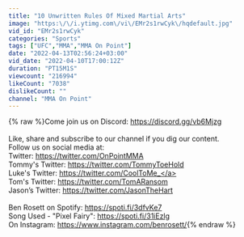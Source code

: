 ```yaml
---
title: "10 Unwritten Rules Of Mixed Martial Arts"
image: "https:\/\/i.ytimg.com\/vi\/EMr2s1rwCyk\/hqdefault.jpg"
vid_id: "EMr2s1rwCyk"
categories: "Sports"
tags: ["UFC","MMA","MMA On Point"]
date: "2022-04-13T02:56:24+03:00"
vid_date: "2022-04-10T17:00:12Z"
duration: "PT15M1S"
viewcount: "216994"
likeCount: "7038"
dislikeCount: ""
channel: "MMA On Point"
---
```

{% raw %}Come join us on Discord: <a rel="nofollow" target="blank" href="https://discord.gg/vb6Mjzg">https://discord.gg/vb6Mjzg</a><br /><br />Like, share and subscribe to our channel if you dig our content.<br />Follow us on social media at: <br />Twitter: <a rel="nofollow" target="blank" href="https://twitter.com/OnPointMMA">https://twitter.com/OnPointMMA</a><br />Tommy's Twitter: <a rel="nofollow" target="blank" href="https://twitter.com/TommyToeHold">https://twitter.com/TommyToeHold</a><br />Luke's Twitter: <a rel="nofollow" target="blank" href="https://twitter.com/CoolToMe_">https://twitter.com/CoolToMe_</a><br />Tom's Twitter: <a rel="nofollow" target="blank" href="https://twitter.com/TomARansom">https://twitter.com/TomARansom</a><br />Jason’s Twitter: <a rel="nofollow" target="blank" href="https://twitter.com/JasonTheHart">https://twitter.com/JasonTheHart</a><br /><br />Ben Rosett on Spotify: <a rel="nofollow" target="blank" href="https://spoti.fi/3dfvKe7">https://spoti.fi/3dfvKe7</a><br />Song Used - &quot;Pixel Fairy&quot;: <a rel="nofollow" target="blank" href="https://spoti.fi/31iEzlg">https://spoti.fi/31iEzlg</a><br />On Instagram: <a rel="nofollow" target="blank" href="https://www.instagram.com/benrosett/">https://www.instagram.com/benrosett/</a>{% endraw %}
